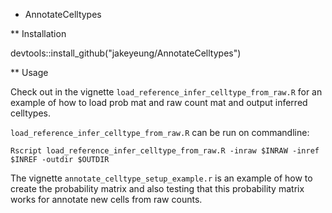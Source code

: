 * AnnotateCelltypes

** Installation

devtools::install_github("jakeyeung/AnnotateCelltypes")

** Usage

Check out in the vignette `load_reference_infer_celltype_from_raw.R` for an example of how to load prob mat and raw count mat and output inferred celltypes. 

`load_reference_infer_celltype_from_raw.R` can be run on commandline: 

`Rscript load_reference_infer_celltype_from_raw.R -inraw $INRAW -inref $INREF -outdir $OUTDIR` 

The vignette `annotate_celltype_setup_example.r` is an example of how to create the probability matrix and also testing that this probability matrix works for annotate new cells from raw counts. 

